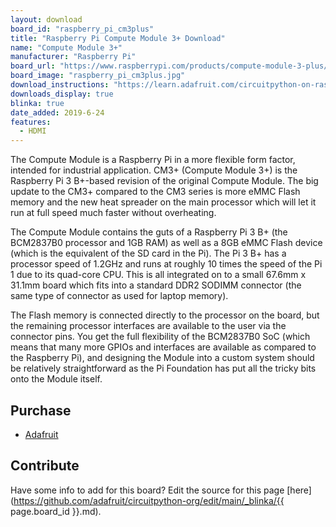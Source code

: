 ```yaml
---
layout: download
board_id: "raspberry_pi_cm3plus"
title: "Raspberry Pi Compute Module 3+ Download"
name: "Compute Module 3+"
manufacturer: "Raspberry Pi"
board_url: "https://www.raspberrypi.com/products/compute-module-3-plus/"
board_image: "raspberry_pi_cm3plus.jpg"
download_instructions: "https://learn.adafruit.com/circuitpython-on-raspberrypi-linux/installing-circuitpython-on-raspberry-pi"
downloads_display: true
blinka: true
date_added: 2019-6-24
features:
  - HDMI
---
```


The Compute Module is a Raspberry Pi in a more flexible form factor, intended for industrial application. CM3+ (Compute Module 3+) is the Raspberry Pi 3 B+-based revision of the original Compute Module. The big update to the CM3+ compared to the CM3 series is more eMMC Flash memory and the new heat spreader on the main processor which will let it run at full speed much faster without overheating.

The Compute Module contains the guts of a Raspberry Pi 3 B+ (the BCM2837B0 processor and 1GB RAM) as well as a 8GB eMMC Flash device (which is the equivalent of the SD card in the Pi). The Pi 3 B+ has a processor speed of 1.2GHz and runs at roughly 10 times the speed of the Pi 1 due to its quad-core CPU. This is all integrated on to a small 67.6mm x 31.1mm board which fits into a standard DDR2 SODIMM connector (the same type of connector as used for laptop memory).

The Flash memory is connected directly to the processor on the board, but the remaining processor interfaces are available to the user via the connector pins. You get the full flexibility of the BCM2837B0 SoC (which means that many more GPIOs and interfaces are available as compared to the Raspberry Pi), and designing the Module into a custom system should be relatively straightforward as the Pi Foundation has put all the tricky bits onto the Module itself.

## Purchase
* [Adafruit](https://www.adafruit.com/product/4094)

## Contribute

Have some info to add for this board? Edit the source for this page [here](https://github.com/adafruit/circuitpython-org/edit/main/_blinka/{{ page.board_id }}.md).
